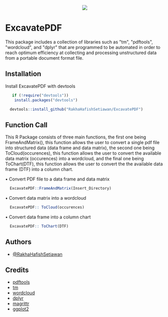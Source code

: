 <p align="center">
  <img src="https://user-images.githubusercontent.com/102712597/190895952-b02c8bab-f25c-46ac-8db6-18c8f5c643b2.png"/>
</p>

# ExcavatePDF

This package includes a collection of libraries such as "tm", "pdftools", "wordcloud", and "dplyr" that are programmed to be automated in order
to reach optimum efficiency at collecting and processing unstructured data from a portable document format file.


## Installation

Install ExcavatePDF with devtools

```r
   if (!require("devtools")) 
    install.packages("devtools")

  devtools::install_github("RakhaHafishSetiawan/ExcavatePDF")
```
    
## Function Call

This R Package consists of three main functions, the first one being FrameAndMatrix(), 
this function allows the user to convert a single pdf file into structured data (data frame and data matrix),
the second one being ToCloud(occurences), this function allows the user to convert the available data matrix (occurences) into a wordcloud, and the final one being ToChart(DTF), this function allows 
the user to convert the the available data frame (DTF) into a column chart.


• Convert PDF file to a data frame and data matrix


```r
  ExcavatePDF::FrameAndMatrix(Insert_Directory)

```

• Convert data matrix into a wordcloud


```r
  ExcavatePDF:: ToCloud(occurences)

```

• Convert data frame into a column chart


```r
  ExcavatePDF:: ToChart(DTF)

```
## Authors

- [@RakhaHafishSetiawan](https://github.com/RakhaHafishSetiawan)


## Credits

 - [pdftools](https://github.com/ropensci/pdftools)
 - [tm](https://cran.r-project.org/web/packages/tm/index.html)
 - [wordcloud](https://cran.r-project.org/web/packages/wordcloud/index.html)
- [dplyr](https://cran.r-project.org/web/packages/dplyr/index.html)
 - [magrittr](https://magrittr.tidyverse.org/)
 - [ggplot2](https://ggplot2.tidyverse.org/)
